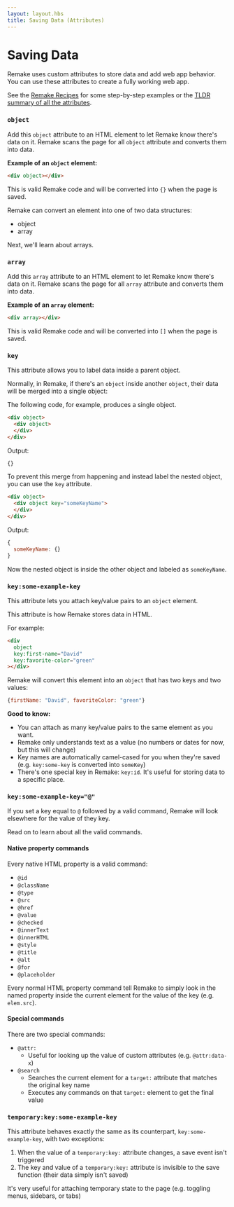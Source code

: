 ```yaml
---
layout: layout.hbs
title: Saving Data (Attributes)
---
```


# Saving Data

Remake uses custom attributes to store data and add web app behavior. You can use these attributes to create a fully working web app.

See the [Remake Recipes](https://recipes.remaketheweb.com/) for some step-by-step examples or the [TLDR summary of all the attributes](/attach-data-to-elements/).

### `object`

Add this `object` attribute to an HTML element to let Remake know there's data on it. Remake scans the page for all `object` attribute and converts them into data.

**Example of an `object` element:**

```html
<div object></div>
```

This is valid Remake code and will be converted into `{}` when the page is saved.

Remake can convert an element into one of two data structures: 
- object
- array

Next, we'll learn about arrays.

### `array`

Add this `array` attribute to an HTML element to let Remake know there's data on it. Remake scans the page for all `array` attribute and converts them into data.

**Example of an `array` element:**

```html
<div array></div>
```

This is valid Remake code and will be converted into `[]` when the page is saved.

### `key`

This attribute allows you to label data inside a parent object.

Normally, in Remake, if there's an `object` inside another `object`, their data will be merged into a single object:

The following code, for example, produces a single object.

```html
<div object>
  <div object>
  </div>
</div>
```

Output:

```js
{}
```

To prevent this merge from happening and instead label the nested object, you can use the `key` attribute.

```html
<div object>
  <div object key="someKeyName">
  </div>
</div>
```

Output:

```js
{
  someKeyName: {}
}
```

Now the nested object is inside the other object and labeled as `someKeyName`.

### `key:some-example-key`

This attribute lets you attach key/value pairs to an `object` element. 

This attribute is how Remake stores data in HTML.

For example:

```html
<div 
  object
  key:first-name="David" 
  key:favorite-color="green"
></div>
```

Remake will convert this element into an `object` that has two keys and two values: 

```javascript
{firstName: "David", favoriteColor: "green"}
```

**Good to know:**

* You can attach as many key/value pairs to the same element as you want.
* Remake only understands text as a value (no numbers or dates for now, but this will change)
* Key names are automatically camel-cased for you when they're saved (e.g. `key:some-key` is converted into `someKey`)
* There's one special key in Remake: `key:id`. It's useful for storing data to a specific place.

### `key:some-example-key="@"`

If you set a key equal to `@` followed by a valid command, Remake will look elsewhere for the value of they key.

Read on to learn about all the valid commands.

#### Native property commands

Every native HTML property is a valid command:

- `@id`
- `@className`
- `@type`
- `@src`
- `@href`
- `@value`
- `@checked`
- `@innerText`
- `@innerHTML`
- `@style`
- `@title`
- `@alt`
- `@for`
- `@placeholder`

Every normal HTML property command tell Remake to simply look in the named property inside the current element for the value of the key (e.g. `elem.src`).

#### Special commands

There are two special commands:

- `@attr:`
  - Useful for looking up the value of custom attributes (e.g. `@attr:data-x`)
- `@search`
  - Searches the current element for a `target:` attribute that matches the original key name
  - Executes any commands on that `target:` element to get the final value

### `temporary:key:some-example-key`

This attribute behaves exactly the same as its counterpart, `key:some-example-key`, with two exceptions:

1. When the value of a `temporary:key:` attribute changes, a save event isn't triggered
2. The key and value of a `temporary:key:` attribute is invisible to the save function (their data simply isn't saved)

It's very useful for attaching temporary state to the page (e.g. toggling menus, sidebars, or tabs)



